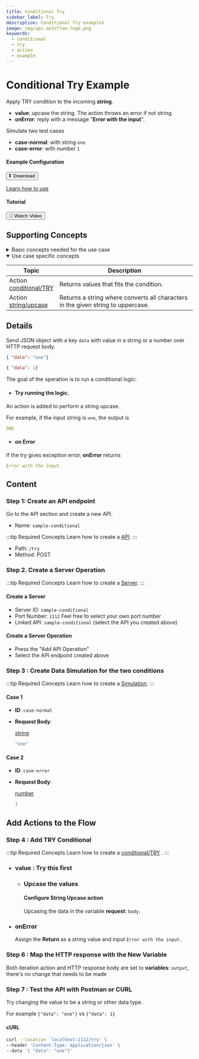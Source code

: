 ```yaml
---
title: Conditional Try
sidebar_label: Try
description: Conditional Try examples
image: img/api-autoflow-logo.png
keywords:
  - conditional
  - try
  - action
  - example
---
```


# Conditional Try Example

<div class="colTwoBlock">
    <div class="colTwoLeft">
        <div class="colTwoWrapper">
          <p>Apply TRY condition to the incoming <b>string</b>.</p>
          <ul>
            <li><b>value</b>: upcase the string. The action throws an error if not string.</li>
            <li><b>onError</b>: reply with a message "<b>Error with the input</b>".</li>
          </ul>
          <p>Simulate two test cases</p>
          <ul>
            <li><b>case-normal</b>: with string <code>one</code></li>
            <li><b>case-error</b>: with number <code>1</code></li>
          </ul>
        </div>
    </div>
    <div class="colTwoRight">
          <h4>Example Configuration</h4>
          <a target="_blank" href="pathname:///file/sample-conditional-config.json" download><button class="btnDownload">⏬ Download</button></a>
          <p><a href="/docs/Documentation/Guide/Settings/#upload-configuration">Learn how to use</a></p>
          <h4>Tutorial</h4>
          <a target="_blank" href="https://www.youtube.com/watch?v=aiJoS3eM6Jw"><button class="btnVideo">🎥 Watch Video</button></a>
    </div>
    <div class="colTwoClearer"></div>
</div>

<!-- <img src={IfConditionFlow} alt="If Condition Flow" class="myResponsiveImg" width="800px"/> -->

## Supporting Concepts

<details>

<summary>Basic concepts needed for the use case</summary>

| Topic    | Description |
| -------- | ------- |
| [API](../../../Documentation/Examples/API/#1-create-api)  | An API in API AutoFlow is simply an OpenAPI model |
| [Server](../../../Documentation/Examples/API/#2-create-server)  | A server accepts and handles the request and response. |
| [Simulation](../../../Documentation/Guide/Workflow/INPUT-Simulation/)  | Data simulation is a mock data simulated for the purpose of visualizing the data in every step of the workflow. <ul><li>Simulated data is NOT the real data but a sample data you create.</li><li>To use real data, use the **Transaction** feature to capture the data you send from Postman or CURL.</li></ul>  |
| [Scope](../../../Documentation/Guide/Workflow/Scope/)    |  A scope is a namespace for variables.    |
| Data Types    | Data types describe the different types or kinds of data that you are gonna store and work with.    |

</details>

<details open>

<summary>Use case specific concepts</summary>

| Topic    | Description |
| -------- | ------- |
| Action <br/>[conditional/TRY](../../../Documentation/actions-library/flow/conditional/action-conditional-try/)    | Returns values that fits the condition.  |
| Action <br/>[string/upcase](../../../Documentation/actions-library/data/string/action-string-upcase/)    | Returns a string where converts all characters in the given string to uppercase.    |

</details>


## Details

Send JSON object with a key `data` with value in a string or a number over HTTP request body.

```json
{ "data": "one"}
```

```json
{ "data": 1}
```

The goal of the operation is to run a conditional logic:

- #### Try running the logic.

An action is added to perform a string upcase. 

For example, if the input string is `one`, the output is

```yaml
ONE
```

- #### on Error

If the try gives exception error, **onError** returns

```yaml
Error with the input.
```

## Content


### Step 1: Create an API endpoint

Go to the API section and create a new API.
- Name: `sample-conditional`

:::tip Required Concepts
Learn how to create a [API](../../../Documentation/Examples/API/#1-create-api). 
:::

<!-- <img src={CreateApiPath} alt="Create API Path" class="myResponsiveImg" width="500px"/> -->

- Path: `/try`
- Method: <span class="method post">POST</span>

### Step 2. Create a Server Operation
:::tip Required Concepts
Learn how to create a [Server](../../../Documentation/Examples/API/#2-create-server). 
:::

#### Create a Server
<!-- <img src={CreateServer} alt="Create Server" class="myResponsiveImg" width="500px"/> -->


- Server ID: `sample-conditional`
- Port Number: `1112`  Feel free to select your own port number
- Linked API: `sample-conditional`  (select the API you created above)

#### Create a Server Operation

<!-- <img src={CreateServerOperation} alt="Create Server Operation" class="myResponsiveImg" width="550px"/> -->

- Press the "Add API Operation"
- Select the API endpoint created above

### Step 3 : Create Data Simulation for the two conditions

:::tip Required Concepts
Learn how to create a [Simulation](../../../Documentation/Guide/Workflow/INPUT-Simulation/). 
:::

#### Case 1

- **ID**: `case-normal`
- **Request Body**: 

  <u>string</u>

  ```js
  "one"
  ```

<!-- <img src={SelectSimulation} alt="Select Simulation" class="myResponsiveImg" width="800px"/> -->

#### Case 2

- **ID**: `case-error`
- **Request Body**: 

  <u>number</u>

  ```js
  1
  ```
<!-- <img src={SelectSimulation} alt="Select Simulation" class="myResponsiveImg" width="800px"/> -->


## Add Actions to the Flow

### Step 4 : Add TRY Conditional

:::tip Required Concepts
Learn how to create a [conditional/TRY](../../../Documentation/actions-library/flow/conditional/action-conditional-try/) . 
:::

<!-- <img src={SelectSimulation} alt="Select Simulation" class="myResponsiveImg" width="800px"/> -->

- ### value : Try this first

    - ### Upcase the values

        #### Configure String Upcase action

        Upcasing the data in the variable **request**: `body`. 


        <!-- <img src={SelectSimulation} alt="Select Simulation" class="myResponsiveImg" width="800px"/> -->


- ### onError

  Assign the **Return** as a string value and input `Error with the input.`


### Step 6 : Map the HTTP response with the New Variable

Both iteration action and HTTP response body are set to **variables**: `output`, there's no change that needs to be made

<!-- <img src={HttpResponseCapitalized} alt="Http Response Capitalized" class="myResponsiveImg" width="400px"/> -->

### Step 7 : Test the API with Postman or CURL

Try changing the value to be a string or other data type.

For example  `{"data": "one"}`  vs `{"data": 1}`

#### cURL

```bash
curl --location 'localhost:1112/try' \
--header 'Content-Type: application/json' \
--data '{ "data": "one"}'
```

<!-- <img src={SendPostmanRequest} alt="Send Postman Request" class="myResponsiveImg" width="750px"/> -->

